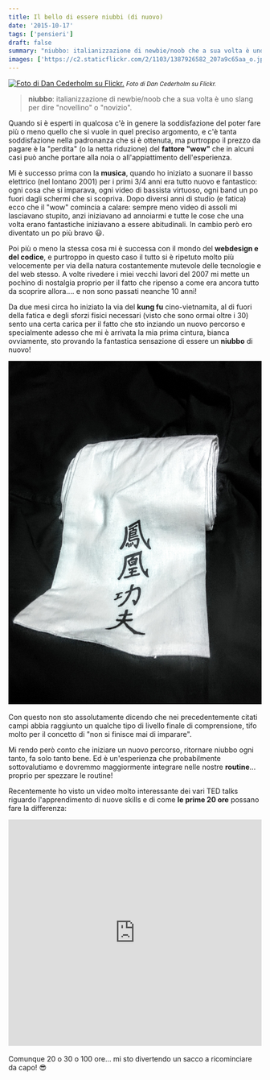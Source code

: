 ```yaml
---
title: Il bello di essere niubbi (di nuovo)
date: '2015-10-17'
tags: ['pensieri']
draft: false
summary: "niubbo: italianizzazione di newbie/noob che a sua volta è uno slang per dire 'novellino' o 'novizio'."
images: ['https://c2.staticflickr.com/2/1103/1387926582_207a9c65aa_o.jpg']
---
```


[![Foto di Dan Cederholm su Flickr.](https://c2.staticflickr.com/2/1103/1387926582_207a9c65aa_o.jpg)](https://www.flickr.com/photos/simplebitsdan/1387926582/) <small>_Foto di Dan Cederholm su Flickr._</small>

> **niubbo**: italianizzazione di newbie/noob che a sua volta è uno slang per dire "novellino" o "novizio".

Quando si è esperti in qualcosa c'è in genere la soddisfazione del poter fare più o meno quello che si vuole in quel preciso argomento, e c'è tanta soddisfazione nella padronanza che si è ottenuta, ma purtroppo il prezzo da pagare è la "perdita" (o la netta riduzione) del **fattore "wow"** che in alcuni casi può anche portare alla noia o all'appiattimento dell'esperienza.

Mi è successo prima con la **musica**, quando ho iniziato a suonare il basso elettrico (nel lontano 2001) per i primi 3/4 anni era tutto nuovo e fantastico: ogni cosa che si imparava, ogni video di bassista virtuoso, ogni band un po fuori dagli schermi che si scopriva. Dopo diversi anni di studio (e fatica) ecco che il "wow" comincia a calare: sempre meno video di assoli mi lasciavano stupito, anzi iniziavano ad annoiarmi e tutte le cose che una volta erano fantastiche iniziavano a essere abitudinali. In cambio però ero diventato un po più bravo 😃.

Poi più o meno la stessa cosa mi è successa con il mondo del **webdesign e del codice**, e purtroppo in questo caso il tutto si è ripetuto molto più velocemente per via della natura costantemente mutevole delle tecnologie e del web stesso. A volte rivedere i miei vecchi lavori del 2007 mi mette un pochino di nostalgia proprio per il fatto che ripenso a come era ancora tutto da scoprire allora.... e non sono passati neanche 10 anni!

Da due mesi circa ho iniziato la via del **kung fu** cino-vietnamita, al di fuori della fatica e degli sforzi fisici necessari (visto che sono ormai oltre i 30) sento una certa carica per il fatto che sto inziando un nuovo percorso e specialmente adesso che mi è arrivata la mia prima cintura, bianca ovviamente, sto provando la fantastica sensazione di essere un **niubbo** di nuovo!

![La mia prima cintura di Kung-Fu](https://github.com/moebiusmania/blog-assets/blob/master/images/2015/IMG_20151016_222113~2.jpg?raw=true)

Con questo non sto assolutamente dicendo che nei precedentemente citati campi abbia raggiunto un qualche tipo di livello finale di comprensione, tifo molto per il concetto di "non si finisce mai di imparare".

Mi rendo però conto che iniziare un nuovo percorso, ritornare niubbo ogni tanto, fa solo tanto bene. Ed è un'esperienza che probabilmente sottovalutiamo e dovremmo maggiormente integrare nelle nostre **routine**... proprio per spezzare le routine!

Recentemente ho visto un video molto interessante dei vari TED talks riguardo l'apprendimento di nuove skills e di come **le prime 20 ore** possano fare la differenza:

<iframe width="100%" height="450" src="https://www.youtube.com/embed/5MgBikgcWnY" frameBorder="0" allowFullScreen></iframe>

Comunque 20 o 30 o 100 ore... mi sto divertendo un sacco a ricominciare da capo! 😎
